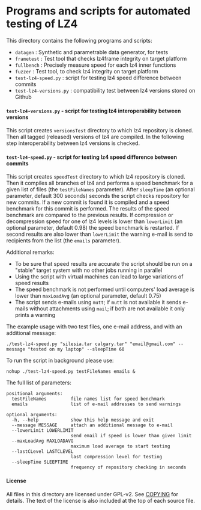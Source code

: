Programs and scripts for automated testing of LZ4
=======================================================

This directory contains the following programs and scripts:

- `datagen` : Synthetic and parametrable data generator, for tests
- `frametest` : Test tool that checks lz4frame integrity on target platform
- `fullbench`  : Precisely measure speed for each lz4 inner functions
- `fuzzer`  : Test tool, to check lz4 integrity on target platform
- `test-lz4-speed.py` : script for testing lz4 speed difference between commits
- `test-lz4-versions.py` : compatibility test between lz4 versions stored on Github

#### `test-lz4-versions.py` - script for testing lz4 interoperability between versions

This script creates `versionsTest` directory to which lz4 repository is cloned. Then all tagged (released) versions of
lz4 are compiled. In the following step interoperability between lz4 versions is checked.

#### `test-lz4-speed.py` - script for testing lz4 speed difference between commits

This script creates `speedTest` directory to which lz4 repository is cloned. Then it compiles all branches of lz4 and
performs a speed benchmark for a given list of files (the `testFileNames` parameter). After `sleepTime` (an optional
parameter, default 300 seconds) seconds the script checks repository for new commits. If a new commit is found it is
compiled and a speed benchmark for this commit is performed. The results of the speed benchmark are compared to the
previous results. If compression or decompression speed for one of lz4 levels is lower than `lowerLimit` (an optional
parameter, default 0.98) the speed benchmark is restarted. If second results are also lower than `lowerLimit` the
warning e-mail is send to recipients from the list (the `emails` parameter).

Additional remarks:

- To be sure that speed results are accurate the script should be run on a "stable" target system with no other jobs
  running in parallel
- Using the script with virtual machines can lead to large variations of speed results
- The speed benchmark is not performed until computers' load average is lower than `maxLoadAvg` (an optional parameter,
  default 0.75)
- The script sends e-mails using `mutt`; if `mutt` is not available it sends e-mails without attachments using `mail`;
  if both are not available it only prints a warning

The example usage with two test files, one e-mail address, and with an additional message:

```
./test-lz4-speed.py "silesia.tar calgary.tar" "email@gmail.com" --message "tested on my laptop" --sleepTime 60
```

To run the script in background please use:

```
nohup ./test-lz4-speed.py testFileNames emails &
```

The full list of parameters:

```
positional arguments:
  testFileNames         file names list for speed benchmark
  emails                list of e-mail addresses to send warnings

optional arguments:
  -h, --help            show this help message and exit
  --message MESSAGE     attach an additional message to e-mail
  --lowerLimit LOWERLIMIT
                        send email if speed is lower than given limit
  --maxLoadAvg MAXLOADAVG
                        maximum load average to start testing
  --lastCLevel LASTCLEVEL
                        last compression level for testing
  --sleepTime SLEEPTIME
                        frequency of repository checking in seconds
```

#### License

All files in this directory are licensed under GPL-v2. See [COPYING](COPYING) for details. The text of the license is
also included at the top of each source file.
